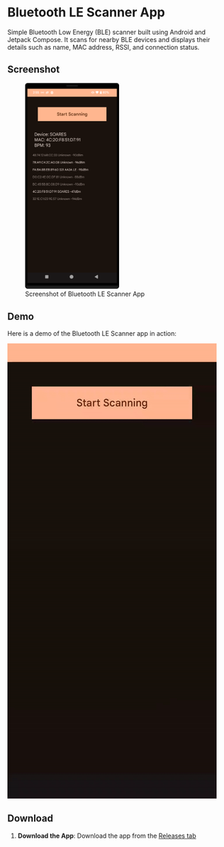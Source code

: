 # Bluetooth LE Scanner App

Simple Bluetooth Low Energy (BLE) scanner built using Android and Jetpack Compose. It scans for nearby BLE devices and displays their details such as name, MAC address, RSSI, and connection status.

## Screenshot

<figure>
  <img src="Screenshot.png" alt="Screenshot of Bluetooth LE Scanner App" width="50%" />
  <figcaption>Screenshot of Bluetooth LE Scanner App</figcaption>
</figure>


## Demo

Here is a demo of the Bluetooth LE Scanner app in action:


![Demo GIF](Demo.gif)


## Download
1. **Download the App**: Download the app from the [Releases tab](https://github.com/SoaresPT/AndroidBasics/releases/tag/BluetoothLEScanner)